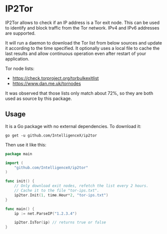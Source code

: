 # IP2Tor

IP2Tor allows to check if an IP address is a Tor exit node. This can be used to identify and block traffic from the Tor network. IPv4 and IPv6 addresses are supported.

It will run a daemon to download the Tor list from below sources and update it according to the time specified. It optionally uses a local file to cache the last results and allow continuous operation even after restart of your application.

Tor node lists:
* https://check.torproject.org/torbulkexitlist
* https://www.dan.me.uk/tornodes

It was observed that those lists only match about 72%, so they are both used as source by this package.

## Usage

It is a Go package with no external dependencies. To download it:

```shell
go get -u github.com/IntelligenceX/ip2tor
```

Then use it like this:

```go
package main

import (
    "github.com/IntelligenceX/ip2tor"
)

func init() {
    // Only download exit nodes, refetch the list every 2 hours.
    // Cache it to the file "tor-ips.txt".
    ip2tor.Init(1, time.Hour*2, "tor-ips.txt")
}

func main() {
    ip := net.ParseIP("1.2.3.4")

    ip2tor.IsTor(ip) // returns true or false
}
```